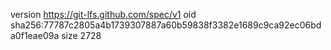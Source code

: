 version https://git-lfs.github.com/spec/v1
oid sha256:77787c2805a4b1739307887a60b59838f3382e1689c9ca92ec06bda0f1eae09a
size 2728
